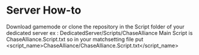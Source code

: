 # Server How-to

Download gamemode or clone the repository in the Script folder of your dedicated server ex : DedicatedServer/Scripts/ChaseAlliance
Main Script is ChaseAlliance.Script.txt so in your matchsetting file put <script_name>ChaseAlliance/ChaseAlliance.Script.txt</script_name>

